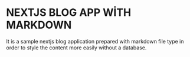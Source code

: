 # NEXTJS BLOG APP WİTH MARKDOWN
It is a sample nextjs blog application prepared with markdown file type in order to style the content more easily without a database.
